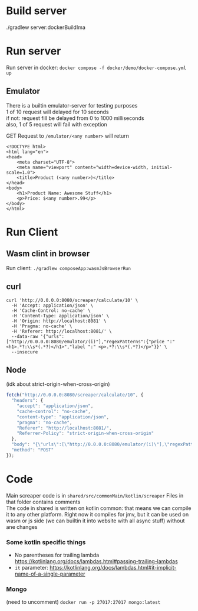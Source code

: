 # Build server
./gradlew server:dockerBuildIma
# Run server
Run server in docker: `docker compose -f docker/demo/docker-compose.yml up`
## Emulator
There is a builtin emulator-server for testing purposes  
1 of 10 request will delayed for 10 seconds  
if not: request fill be delayed from 0 to 1000 milliseconds  
also, 1 of 5 request will fail with exception  

GET Request to `/emulator/<any number>` will return
```
<!DOCTYPE html>
<html lang="en">
<head>
    <meta charset="UTF-8">
    <meta name="viewport" content="width=device-width, initial-scale=1.0">
    <title>Product (<any number>)</title>
</head>
<body>
    <h1>Product Name: Awesome Stuff</h1>
    <p>Price: $<any number>.99</p>
</body>
</html>
```

# Run Client
## Wasm clint in browser
Run client: `./gradlew composeApp:wasmJsBrowserRun`

## curl
```shell
curl 'http://0.0.0.0:8080/screaper/calculate/10' \
  -H 'Accept: application/json' \
  -H 'Cache-Control: no-cache' \
  -H 'Content-Type: application/json' \
  -H 'Origin: http://localhost:8081' \
  -H 'Pragma: no-cache' \
  -H 'Referer: http://localhost:8081/' \
  --data-raw '{"urls":["http://0.0.0.0:8080/emulator/(i)"],"regexPatterns":{"price ":" <h1>.*?:\\s*(.*?)</h1>","label ":" <p>.*?:\\s*(.*?)</p>"}}' \
  --insecure
```

## Node 
(idk about strict-origin-when-cross-origin)
```javascript
fetch("http://0.0.0.0:8080/screaper/calculate/10", {
  "headers": {
    "accept": "application/json",
    "cache-control": "no-cache",
    "content-type": "application/json",
    "pragma": "no-cache",
    "Referer": "http://localhost:8081/",
    "Referrer-Policy": "strict-origin-when-cross-origin"
  },
  "body": "{\"urls\":[\"http://0.0.0.0:8080/emulator/(i)\"],\"regexPatterns\":{\"price \":\" <h1>.*?:\\\\s*(.*?)</h1>\",\"label \":\" <p>.*?:\\\\s*(.*?)</p>\"}}",
  "method": "POST"
});
```

# Code
Main screaper code is in `shared/src/commonMain/kotlin/screaper`
Files in that folder contains comments  
The code in shared is written on kotlin common: that means we can compile it to any other platform. Right now it 
compiles for jmv, but it can be used on wasm or js side (we can builtin it into website with all async stuff) without 
ane changes


### Some kotlin specific things  
 - No parentheses for trailing lambda https://kotlinlang.org/docs/lambdas.html#passing-trailing-lambdas  
 - `it` parameter: https://kotlinlang.org/docs/lambdas.html#it-implicit-name-of-a-single-parameter

### Mongo
(need to uncomment)
`docker run -p 27017:27017 mongo:latest`
